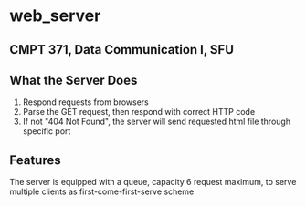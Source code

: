 # web_server

## CMPT 371, Data Communication I, SFU

## What the Server Does

  1. Respond requests from browsers
  2. Parse the GET request, then respond with correct HTTP code
  3. If not "404 Not Found", the server will send requested html file through specific port

## Features
  The server is equipped with a queue, capacity 6 request maximum, to serve multiple clients as first-come-first-serve scheme
